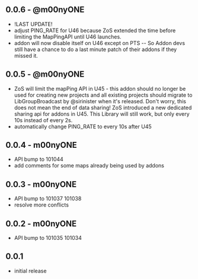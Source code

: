 ## 0.0.6 - @m00nyONE
- !LAST UPDATE!
- adjust PING_RATE for U46 because ZoS extended the time before limiting the MapPingAPI until U46 launches.
- addon will now disable itself on U46 except on PTS -- So Addon devs still have a chance to do a last minute patch of their addons if they missed it.

## 0.0.5 - @m00nyONE
- ZoS will limit the mapPing API in U45 - this addon should no longer be used for creating new projects and all existing projects should migrate to LibGroupBroadcast by @sirinister when it's released. Don't worry, this does not mean the end of data sharing! ZoS introduced a new dedicated sharing api for addons in U45. This Library will still work, but only every 10s instead of every 2s.
- automatically change PING_RATE to every 10s after U45

## 0.0.4 - m00nyONE
- API bump to 101044
- add comments for some maps already being used by addons

## 0.0.3 - m00nyONE
- API bump to 101037 101038
- resolve more conflicts

## 0.0.2 - m00nyONE
- API bump to 101035 101034

## 0.0.1
- initial release